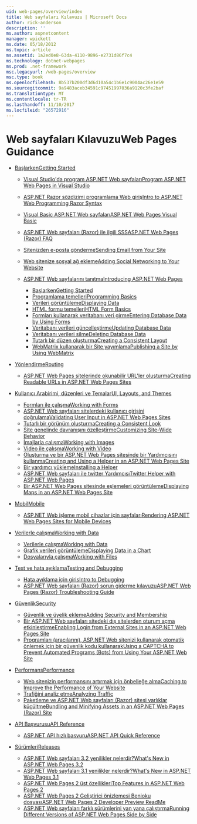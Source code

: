 ```yaml
---
uid: web-pages/overview/index
title: Web sayfaları Kılavuzu | Microsoft Docs
author: rick-anderson
description: ''
ms.author: aspnetcontent
manager: wpickett
ms.date: 05/18/2012
ms.topic: article
ms.assetid: 1a2ed0e8-63da-4110-9896-e2731d86f7c4
ms.technology: dotnet-webpages
ms.prod: .net-framework
msc.legacyurl: /web-pages/overview
msc.type: book
ms.openlocfilehash: 8b537b200df3d6d10a54c1b6e1c9004ac26e1e59
ms.sourcegitcommit: 9a9483aceb34591c97451997036a9120c3fe2baf
ms.translationtype: MT
ms.contentlocale: tr-TR
ms.lasthandoff: 11/10/2017
ms.locfileid: "26572916"
---
```

<a name="web-pages-guidance"></a><span data-ttu-id="a21cf-102">Web sayfaları Kılavuzu</span><span class="sxs-lookup"><span data-stu-id="a21cf-102">Web Pages Guidance</span></span>
====================
- [<span data-ttu-id="a21cf-103">Başlarken</span><span class="sxs-lookup"><span data-stu-id="a21cf-103">Getting Started</span></span>](getting-started/index.md)

    - [<span data-ttu-id="a21cf-104">Visual Studio'da program ASP.NET Web sayfaları</span><span class="sxs-lookup"><span data-stu-id="a21cf-104">Program ASP.NET Web Pages in Visual Studio</span></span>](getting-started/program-asp-net-web-pages-in-visual-studio.md)
    - [<span data-ttu-id="a21cf-105">ASP.NET Razor sözdizimi programlama Web giriş</span><span class="sxs-lookup"><span data-stu-id="a21cf-105">Intro to ASP.NET Web Programming Razor Syntax</span></span>](getting-started/introducing-razor-syntax-c.md)
    - [<span data-ttu-id="a21cf-106">Visual Basic ASP.NET Web sayfaları</span><span class="sxs-lookup"><span data-stu-id="a21cf-106">ASP.NET Web Pages Visual Basic</span></span>](getting-started/introducing-razor-syntax-vb.md)
    - [<span data-ttu-id="a21cf-107">ASP.NET Web sayfaları (Razor) ile ilgili SSS</span><span class="sxs-lookup"><span data-stu-id="a21cf-107">ASP.NET Web Pages (Razor) FAQ</span></span>](getting-started/aspnet-web-pages-razor-faq.md)
    - [<span data-ttu-id="a21cf-108">Sitenizden e-posta gönderme</span><span class="sxs-lookup"><span data-stu-id="a21cf-108">Sending Email from Your Site</span></span>](getting-started/11-adding-email-to-your-web-site.md)
    - [<span data-ttu-id="a21cf-109">Web sitenize sosyal ağ ekleme</span><span class="sxs-lookup"><span data-stu-id="a21cf-109">Adding Social Networking to Your Website</span></span>](getting-started/13-adding-social-networking-to-your-web-site.md)
    - [<span data-ttu-id="a21cf-110">ASP.NET Web sayfalarını tanıtma</span><span class="sxs-lookup"><span data-stu-id="a21cf-110">Introducing ASP.NET Web Pages</span></span>](getting-started/introducing-aspnet-web-pages-2/index.md)

        - [<span data-ttu-id="a21cf-111">Başlarken</span><span class="sxs-lookup"><span data-stu-id="a21cf-111">Getting Started</span></span>](getting-started/introducing-aspnet-web-pages-2/getting-started.md)
        - [<span data-ttu-id="a21cf-112">Programlama temelleri</span><span class="sxs-lookup"><span data-stu-id="a21cf-112">Programming Basics</span></span>](getting-started/introducing-aspnet-web-pages-2/intro-to-web-pages-programming.md)
        - [<span data-ttu-id="a21cf-113">Verileri görüntüleme</span><span class="sxs-lookup"><span data-stu-id="a21cf-113">Displaying Data</span></span>](getting-started/introducing-aspnet-web-pages-2/displaying-data.md)
        - [<span data-ttu-id="a21cf-114">HTML formu temelleri</span><span class="sxs-lookup"><span data-stu-id="a21cf-114">HTML Form Basics</span></span>](getting-started/introducing-aspnet-web-pages-2/form-basics.md)
        - [<span data-ttu-id="a21cf-115">Formları kullanarak veritabanı veri girme</span><span class="sxs-lookup"><span data-stu-id="a21cf-115">Entering Database Data by Using Forms</span></span>](getting-started/introducing-aspnet-web-pages-2/entering-data.md)
        - [<span data-ttu-id="a21cf-116">Veritabanı verileri güncelleştirme</span><span class="sxs-lookup"><span data-stu-id="a21cf-116">Updating Database Data</span></span>](getting-started/introducing-aspnet-web-pages-2/updating-data.md)
        - [<span data-ttu-id="a21cf-117">Veritabanı verileri silme</span><span class="sxs-lookup"><span data-stu-id="a21cf-117">Deleting Database Data</span></span>](getting-started/introducing-aspnet-web-pages-2/deleting-data.md)
        - [<span data-ttu-id="a21cf-118">Tutarlı bir düzen oluşturma</span><span class="sxs-lookup"><span data-stu-id="a21cf-118">Creating a Consistent Layout</span></span>](getting-started/introducing-aspnet-web-pages-2/layouts.md)
        - [<span data-ttu-id="a21cf-119">WebMatrix kullanarak bir Site yayımlama</span><span class="sxs-lookup"><span data-stu-id="a21cf-119">Publishing a Site by Using WebMatrix</span></span>](getting-started/introducing-aspnet-web-pages-2/publishing.md)
- [<span data-ttu-id="a21cf-120">Yönlendirme</span><span class="sxs-lookup"><span data-stu-id="a21cf-120">Routing</span></span>](routing/index.md)

    - [<span data-ttu-id="a21cf-121">ASP.NET Web Pages sitelerinde okunabilir URL'ler oluşturma</span><span class="sxs-lookup"><span data-stu-id="a21cf-121">Creating Readable URLs in ASP.NET Web Pages Sites</span></span>](routing/creating-readable-urls-in-aspnet-web-pages-sites.md)
- [<span data-ttu-id="a21cf-122">Kullanıcı Arabirimi, düzenleri ve Temalar</span><span class="sxs-lookup"><span data-stu-id="a21cf-122">UI, Layouts, and Themes</span></span>](ui-layouts-and-themes/index.md)

    - [<span data-ttu-id="a21cf-123">Formları ile çalışma</span><span class="sxs-lookup"><span data-stu-id="a21cf-123">Working with Forms</span></span>](ui-layouts-and-themes/4-working-with-forms.md)
    - [<span data-ttu-id="a21cf-124">ASP.NET Web sayfaları sitelerdeki kullanıcı girişini doğrulama</span><span class="sxs-lookup"><span data-stu-id="a21cf-124">Validating User Input in ASP.NET Web Pages Sites</span></span>](ui-layouts-and-themes/validating-user-input-in-aspnet-web-pages-sites.md)
    - [<span data-ttu-id="a21cf-125">Tutarlı bir görünüm oluşturma</span><span class="sxs-lookup"><span data-stu-id="a21cf-125">Creating a Consistent Look</span></span>](ui-layouts-and-themes/3-creating-a-consistent-look.md)
    - [<span data-ttu-id="a21cf-126">Site genelinde davranışını özelleştirme</span><span class="sxs-lookup"><span data-stu-id="a21cf-126">Customizing Site-Wide Behavior</span></span>](ui-layouts-and-themes/18-customizing-site-wide-behavior.md)
    - [<span data-ttu-id="a21cf-127">İmajlarla çalışma</span><span class="sxs-lookup"><span data-stu-id="a21cf-127">Working with Images</span></span>](ui-layouts-and-themes/9-working-with-images.md)
    - [<span data-ttu-id="a21cf-128">Video ile çalışma</span><span class="sxs-lookup"><span data-stu-id="a21cf-128">Working with Video</span></span>](ui-layouts-and-themes/10-working-with-video.md)
    - [<span data-ttu-id="a21cf-129">Oluşturma ve bir ASP.NET Web Pages sitesinde bir Yardımcısını kullanma</span><span class="sxs-lookup"><span data-stu-id="a21cf-129">Creating and Using a Helper in an ASP.NET Web Pages Site</span></span>](ui-layouts-and-themes/creating-and-using-a-helper-in-an-aspnet-web-pages-site.md)
    - [<span data-ttu-id="a21cf-130">Bir yardımcı yükleme</span><span class="sxs-lookup"><span data-stu-id="a21cf-130">Installing a Helper</span></span>](ui-layouts-and-themes/installing-helpers.md)
    - [<span data-ttu-id="a21cf-131">ASP.NET Web sayfaları ile twitter Yardımcısı</span><span class="sxs-lookup"><span data-stu-id="a21cf-131">Twitter Helper with ASP.NET Web Pages</span></span>](ui-layouts-and-themes/twitter-helper.md)
    - [<span data-ttu-id="a21cf-132">Bir ASP.NET Web Pages sitesinde eşlemeleri görüntüleme</span><span class="sxs-lookup"><span data-stu-id="a21cf-132">Displaying Maps in an ASP.NET Web Pages Site</span></span>](ui-layouts-and-themes/displaying-maps-in-an-aspnet-web-pages-site.md)
- [<span data-ttu-id="a21cf-133">Mobil</span><span class="sxs-lookup"><span data-stu-id="a21cf-133">Mobile</span></span>](mobile/index.md)

    - [<span data-ttu-id="a21cf-134">ASP.NET Web işleme mobil cihazlar için sayfaları</span><span class="sxs-lookup"><span data-stu-id="a21cf-134">Rendering ASP.NET Web Pages Sites for Mobile Devices</span></span>](mobile/rendering-aspnet-web-pages-sites-for-mobile-devices.md)
- [<span data-ttu-id="a21cf-135">Verilerle çalışma</span><span class="sxs-lookup"><span data-stu-id="a21cf-135">Working with Data</span></span>](data/index.md)

    - [<span data-ttu-id="a21cf-136">Verilerle çalışma</span><span class="sxs-lookup"><span data-stu-id="a21cf-136">Working with Data</span></span>](data/5-working-with-data.md)
    - [<span data-ttu-id="a21cf-137">Grafik verileri görüntüleme</span><span class="sxs-lookup"><span data-stu-id="a21cf-137">Displaying Data in a Chart</span></span>](data/7-displaying-data-in-a-chart.md)
    - [<span data-ttu-id="a21cf-138">Dosyalarıyla çalışma</span><span class="sxs-lookup"><span data-stu-id="a21cf-138">Working with Files</span></span>](data/working-with-files.md)
- [<span data-ttu-id="a21cf-139">Test ve hata ayıklama</span><span class="sxs-lookup"><span data-stu-id="a21cf-139">Testing and Debugging</span></span>](testing-and-debugging/index.md)

    - [<span data-ttu-id="a21cf-140">Hata ayıklama için giriş</span><span class="sxs-lookup"><span data-stu-id="a21cf-140">Intro to Debugging</span></span>](testing-and-debugging/introduction-to-debugging.md)
    - [<span data-ttu-id="a21cf-141">ASP.NET Web sayfaları (Razor) sorun giderme kılavuzu</span><span class="sxs-lookup"><span data-stu-id="a21cf-141">ASP.NET Web Pages (Razor) Troubleshooting Guide</span></span>](testing-and-debugging/aspnet-web-pages-razor-troubleshooting-guide.md)
- [<span data-ttu-id="a21cf-142">Güvenlik</span><span class="sxs-lookup"><span data-stu-id="a21cf-142">Security</span></span>](security/index.md)

    - [<span data-ttu-id="a21cf-143">Güvenlik ve üyelik ekleme</span><span class="sxs-lookup"><span data-stu-id="a21cf-143">Adding Security and Membership</span></span>](security/16-adding-security-and-membership.md)
    - [<span data-ttu-id="a21cf-144">Bir ASP.NET Web sayfaları sitedeki dış sitelerden oturum açma etkinleştirme</span><span class="sxs-lookup"><span data-stu-id="a21cf-144">Enabling Login from External Sites in an ASP.NET Web Pages Site</span></span>](security/enabling-login-from-external-sites-in-an-aspnet-web-pages-site.md)
    - [<span data-ttu-id="a21cf-145">Programları (aracılarını), ASP.NET Web sitenizi kullanarak otomatik önlemek için bir güvenlik kodu kullanarak</span><span class="sxs-lookup"><span data-stu-id="a21cf-145">Using a CAPTCHA to Prevent Automated Programs (Bots) from Using Your ASP.NET Web Site</span></span>](security/using-a-catpcha-to-prevent-automated-programs-bots-from-using-your-aspnet-web-site.md)
- [<span data-ttu-id="a21cf-146">Performans</span><span class="sxs-lookup"><span data-stu-id="a21cf-146">Performance</span></span>](performance-and-traffic/index.md)

    - [<span data-ttu-id="a21cf-147">Web sitenizin performansını artırmak için önbelleğe alma</span><span class="sxs-lookup"><span data-stu-id="a21cf-147">Caching to Improve the Performance of Your Website</span></span>](performance-and-traffic/15-caching-to-improve-the-performance-of-your-website.md)
    - [<span data-ttu-id="a21cf-148">Trafiğini analiz etme</span><span class="sxs-lookup"><span data-stu-id="a21cf-148">Analyzing Traffic</span></span>](performance-and-traffic/14-analyzing-traffic.md)
    - [<span data-ttu-id="a21cf-149">Paketleme ve ASP.NET Web sayfaları (Razor) sitesi varlıklar küçültme</span><span class="sxs-lookup"><span data-stu-id="a21cf-149">Bundling and Minifying Assets in an ASP.NET Web Pages (Razor) Site</span></span>](performance-and-traffic/bundling-and-minifying-assets-in-an-aspnet-web-pages-razor-site.md)
- [<span data-ttu-id="a21cf-150">API Başvurusu</span><span class="sxs-lookup"><span data-stu-id="a21cf-150">API Reference</span></span>](api-reference/index.md)

    - [<span data-ttu-id="a21cf-151">ASP.NET API hızlı başvuru</span><span class="sxs-lookup"><span data-stu-id="a21cf-151">ASP.NET API Quick Reference</span></span>](api-reference/asp-net-web-pages-api-reference.md)
- [<span data-ttu-id="a21cf-152">Sürümleri</span><span class="sxs-lookup"><span data-stu-id="a21cf-152">Releases</span></span>](releases/index.md)

    - [<span data-ttu-id="a21cf-153">ASP.NET Web sayfaları 3.2 yenilikler nelerdir?</span><span class="sxs-lookup"><span data-stu-id="a21cf-153">What's New in ASP.NET Web Pages 3.2</span></span>](releases/whats-new-in-aspnet-web-pages-32.md)
    - [<span data-ttu-id="a21cf-154">ASP.NET Web sayfaları 3.1 yenilikler nelerdir?</span><span class="sxs-lookup"><span data-stu-id="a21cf-154">What's New in ASP.NET Web Pages 3.1</span></span>](releases/whats-new-aspnet-web-pages-31.md)
    - [<span data-ttu-id="a21cf-155">ASP.NET Web Pages 2 üst özellikleri</span><span class="sxs-lookup"><span data-stu-id="a21cf-155">Top Features in ASP.NET Web Pages 2</span></span>](releases/top-features-in-web-pages-2.md)
    - [<span data-ttu-id="a21cf-156">ASP.NET Web Pages 2 Geliştirici önizlemesi Benioku dosyası</span><span class="sxs-lookup"><span data-stu-id="a21cf-156">ASP.NET Web Pages 2 Developer Preview ReadMe</span></span>](releases/aspnet-web-pages-2-developer-preview-readme.md)
    - [<span data-ttu-id="a21cf-157">ASP.NET Web sayfaları farklı sürümlerini yan yana çalıştırma</span><span class="sxs-lookup"><span data-stu-id="a21cf-157">Running Different Versions of ASP.NET Web Pages Side by Side</span></span>](releases/running-v1-and-v2-sites-side-by-side.md)
